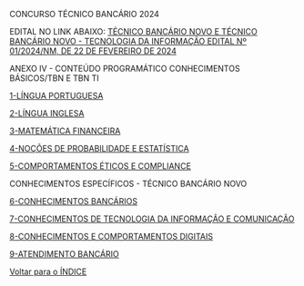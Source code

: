 CONCURSO TÉCNICO BANCÁRIO 2024

EDITAL NO LINK ABAIXO: 
[TÉCNICO BANCÁRIO NOVO E TÉCNICO BANCÁRIO NOVO - TECNOLOGIA DA INFORMAÇÃO EDITAL Nº 01/2024/NM, DE 22 DE FEVEREIRO DE 2024](https://caixa.cesgranrio.org.br/outros/docs/editais/edital-caixa-nivel-medio-2024-03-13-retificado.pdf?sp=r&st=2024-03-13T13:47:44Z&se=2026-03-13T21:47:44Z&spr=https&sv=2022-11-02&sr=b&sig=kjOWsqTJM26LAD8GRwV%2Bq2%2f0U46hw3nQfibcjgk9rwM%3D)

ANEXO IV - CONTEÚDO PROGRAMÁTICO CONHECIMENTOS BÁSICOS/TBN E TBN TI

[1-LÍNGUA PORTUGUESA](https://github.com/andersonjeronimo/concurso_caixa_2024/blob/main/1-L%C3%8DNGUA%20PORTUGUESA.md)

[2-LÍNGUA INGLESA](https://github.com/andersonjeronimo/concurso_caixa_2024/blob/main/2-L%C3%8DNGUA%20INGLESA.md)

[3-MATEMÁTICA FINANCEIRA](https://github.com/andersonjeronimo/concurso_caixa_2024/blob/main/3-MATEM%C3%81TICA%20FINANCEIRA.md)

[4-NOÇÕES DE PROBABILIDADE E ESTATÍSTICA](https://github.com/andersonjeronimo/concurso_caixa_2024/blob/main/4-NO%C3%87%C3%95ES%20DE%20PROBABILIDADE%20E%20ESTAT%C3%8DSTICA.md)

[5-COMPORTAMENTOS ÉTICOS E COMPLIANCE](https://github.com/andersonjeronimo/concurso_caixa_2024/blob/main/5-COMPORTAMENTOS%20%C3%89TICOS%20E%20COMPLIANCE.md)
 
CONHECIMENTOS ESPECÍFICOS - TÉCNICO BANCÁRIO NOVO

[6-CONHECIMENTOS BANCÁRIOS](https://github.com/andersonjeronimo/concurso_caixa_2024/blob/main/6-CONHECIMENTOS%20BANC%C3%81RIOS.md)

[7-CONHECIMENTOS DE TECNOLOGIA DA INFORMAÇÃO E COMUNICAÇÃO](https://github.com/andersonjeronimo/concurso_caixa_2024/blob/main/7-CONHECIMENTOS%20DE%20TECNOLOGIA%20DA%20INFORMA%C3%87%C3%83O%20E%20COMUNICA%C3%87%C3%83O.md)

[8-CONHECIMENTOS E COMPORTAMENTOS DIGITAIS](https://github.com/andersonjeronimo/concurso_caixa_2024/blob/main/8-CONHECIMENTOS%20E%20COMPORTAMENTOS%20DIGITAIS.md)

[9-ATENDIMENTO BANCÁRIO](https://github.com/andersonjeronimo/concurso_caixa_2024/blob/main/9-ATENDIMENTO%20BANC%C3%81RIO.md)

[Voltar para o ÍNDICE](https://github.com/andersonjeronimo/concurso_caixa_2024/blob/main/0.%20INDEX.md)


